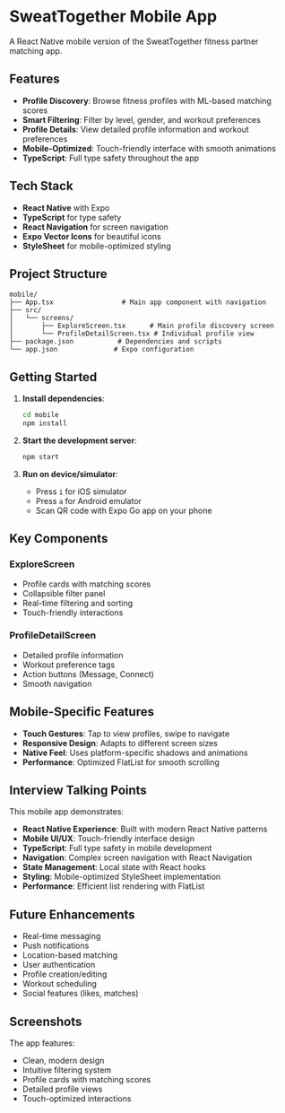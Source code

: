 # SweatTogether Mobile App

A React Native mobile version of the SweatTogether fitness partner matching app.

## Features

- **Profile Discovery**: Browse fitness profiles with ML-based matching scores
- **Smart Filtering**: Filter by level, gender, and workout preferences
- **Profile Details**: View detailed profile information and workout preferences
- **Mobile-Optimized**: Touch-friendly interface with smooth animations
- **TypeScript**: Full type safety throughout the app

## Tech Stack

- **React Native** with Expo
- **TypeScript** for type safety
- **React Navigation** for screen navigation
- **Expo Vector Icons** for beautiful icons
- **StyleSheet** for mobile-optimized styling

## Project Structure

```
mobile/
├── App.tsx                 # Main app component with navigation
├── src/
│   └── screens/
│       ├── ExploreScreen.tsx      # Main profile discovery screen
│       └── ProfileDetailScreen.tsx # Individual profile view
├── package.json           # Dependencies and scripts
└── app.json              # Expo configuration
```

## Getting Started

1. **Install dependencies**:
   ```bash
   cd mobile
   npm install
   ```

2. **Start the development server**:
   ```bash
   npm start
   ```

3. **Run on device/simulator**:
   - Press `i` for iOS simulator
   - Press `a` for Android emulator
   - Scan QR code with Expo Go app on your phone

## Key Components

### ExploreScreen
- Profile cards with matching scores
- Collapsible filter panel
- Real-time filtering and sorting
- Touch-friendly interactions

### ProfileDetailScreen
- Detailed profile information
- Workout preference tags
- Action buttons (Message, Connect)
- Smooth navigation

## Mobile-Specific Features

- **Touch Gestures**: Tap to view profiles, swipe to navigate
- **Responsive Design**: Adapts to different screen sizes
- **Native Feel**: Uses platform-specific shadows and animations
- **Performance**: Optimized FlatList for smooth scrolling

## Interview Talking Points

This mobile app demonstrates:
- **React Native Experience**: Built with modern React Native patterns
- **Mobile UI/UX**: Touch-friendly interface design
- **TypeScript**: Full type safety in mobile development
- **Navigation**: Complex screen navigation with React Navigation
- **State Management**: Local state with React hooks
- **Styling**: Mobile-optimized StyleSheet implementation
- **Performance**: Efficient list rendering with FlatList

## Future Enhancements

- Real-time messaging
- Push notifications
- Location-based matching
- User authentication
- Profile creation/editing
- Workout scheduling
- Social features (likes, matches)

## Screenshots

The app features:
- Clean, modern design
- Intuitive filtering system
- Profile cards with matching scores
- Detailed profile views
- Touch-optimized interactions
